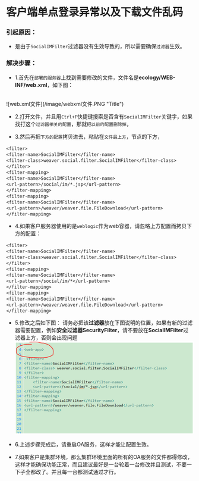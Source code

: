 # 客户端单点登录异常以及下载文件乱码

### 引起原因：

* 是由于`SocialIMFilter`过滤器没有生效导致的，所以需要确保`过滤器`生效。

### 解决步骤：

* 1.首先在`部署的服务器`上找到需要修改的文件，文件名是**ecology/WEB-INF/web.xml**，如下图：
<br/>
![web.xml文件](/image/webxml文件.PNG "Title")

* 2.打开文件，并且用`Ctrl+F`快捷键搜索是否含有`SocialIMFilter`关键字，如果找打这个`过滤器相关的配置`，那就`把以前的配置删除掉`，

* 3.然后再把`下方的配置`拷贝进去，粘贴在`文件最上方`，<web-app>节点的下方，
```
<filter>
<filter-name>SocialIMFilter</filter-name>
<filter-class>weaver.social.filter.SocialIMFilter</filter-class>
</filter>
<filter-mapping>
<filter-name>SocialIMFilter</filter-name>
<url-pattern>/social/im/*.jsp</url-pattern>
</filter-mapping>
<filter-mapping>
<filter-name>SocialIMFilter</filter-name>
<url-pattern>/weaver/weaver.file.FileDownload</url-pattern>
</filter-mapping>
```

* 4.如果客户服务器使用的是`weblogic`作为web容器，请忽略上方配置而拷贝下方的配置：
```
<filter>
<filter-name>SocialIMFilter</filter-name>
<filter-class>weaver.social.filter.SocialIMFilter</filter-class>
</filter>
<filter-mapping>
<filter-name>SocialIMFilter</filter-name>
<url-pattern>/social/im/*</url-pattern>
</filter-mapping>
<filter-mapping>
<filter-name>SocialIMFilter</filter-name>
<url-pattern>/weaver/weaver.file.FileDownload</url-pattern>
</filter-mapping>
```

* 5.修改之后如下图：
请务必把该**过滤器**放在下图说明的位置，如果有新的过滤器需要配置，例如**安全过滤器SecurityFilter**，请不要放在**SocialIMFilter**过滤器上方，否则会出现问题
![web.xml修改展示](/image/过滤器修改.png "Title")

* 6.上述步骤完成后，请重启OA服务，这样才能让配置生效。

* 7.如果客户是集群环境，那么集群环境里面的所有的OA服务的文件都得修改，这样才能确保功能正常，而且建议最好是一台轮着一台修改并且测试，不要一下子全都改了。并且每一台都测试通过才行。
